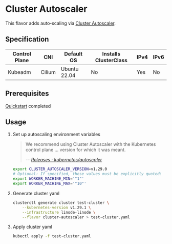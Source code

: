 # Cluster Autoscaler

This flavor adds auto-scaling via [Cluster
Autoscaler](https://www.github.com/kubernetes/autoscaler/tree/master/cluster-autoscaler#cluster-autoscaler).

## Specification

| Control Plane | CNI    | Default OS   | Installs ClusterClass | IPv4 | IPv6 |
|---------------|--------|--------------|-----------------------|------|------|
| Kubeadm       | Cilium | Ubuntu 22.04 | No                    | Yes  | No   |

## Prerequisites

[Quickstart](../getting-started.md) completed

## Usage

1. Set up autoscaling environment variables
    > We recommend using Cluster Autoscaler with the Kubernetes control plane
    > ... version for which it was meant.
    >
    > -- <cite>[Releases · kubernetes/autoscaler](https://www.github.com/kubernetes/autoscaler/tree/master/cluster-autoscaler#releases)</cite>

    ```sh
    export CLUSTER_AUTOSCALER_VERSION=v1.29.0
    # Optional: If specified, these values must be explicitly quoted!
    export WORKER_MACHINE_MIN='"1"'
    export WORKER_MACHINE_MAX='"10"'
    ```

2. Generate cluster yaml

    ```sh
    clusterctl generate cluster test-cluster \
        --kubernetes-version v1.29.1 \
        --infrastructure linode-linode \
        --flavor cluster-autoscaler > test-cluster.yaml
    ```

3. Apply cluster yaml

    ```sh
    kubectl apply -f test-cluster.yaml
    ```
